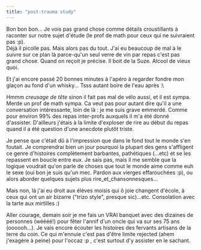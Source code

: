 ```yaml
---
title: "post-trauma study"
---
```


Bon bon bon... Je vois pas grand chose comme détails croustillants à raconter
sur notre sujet d'étude (le prof de math pour ceux qui ne suivraient pas :p).  
Déjà il picolle pas. Mais alors pas du tout. J'ai eu beaucoup de mal à le
suivre sur ce plan là parce-qu'un seul verre de vin par repas c'est pas grand
chose. Quand on reçoit je précise. Il boit de la Suze. Alcool de vieux quoi.

Et j'ai encore passé 20 bonnes minutes à l'apéro à regarder fondre mon glaçon
au fond d'un whisky... Tsss autant boire de l'eau après :\

Hmmm *creusage de tête* sinon il fait pas mal de vélo aussi, et il est sympa.
Merde un prof de math sympa. Ca veut pas pour autant dire qu'il a une
conversation intéressante, loin de là : je me suis grave emmerdé. Comme pour
environ 99% des repas inter-profs auxquels il m'a été donné d'assister.
D'ailleurs j'étais à la limite d'exploser de rire au début du repas quand il a
été question d'une anecdote plutôt triste.

Je pense que c'était dû à l'impression que dans le fond tout le monde s'en
foutait. Je comprendrai bien un jour pourquoi la plupart des gens s'affligent
ce genre d'histoires complètement barbantes, pathétiques (...etc) et se les
repassent en boucle entre eux. Je sais pas, mais il me semble que la logique
voudrait qu'on parle de choses que tout le monde aime comme euh le sexe (oui
bon je suis qu'un mec. Pardon aux vierges effarouchées :p), ou alors aborder
quelques sujets plus rire_et_chansonnesques...

Mais non, là j'ai eu droit aux élèves moisis qui ô joie changent d'école, à
ceux qui ont un air bizarre ("trizo style", presque sic)...etc. Consolation
avec la tarte aux mirtilles :)

Aller courage, demain soir je me fais un VRAI banquet avec des dizaines de
personnes (wéééé!) pour fêter l'annif d'un oncle qui va sur ses 75 ans
(oooooh...). Je vais encore écouter les histoires des fervants artisans de la
terre du coin. Ce qui m'ennuie c'est pas d'être limite rejected (ahem
j'exagère à peine) pour l'occaz :p , c'est surtout d'y assister en le sachant.

